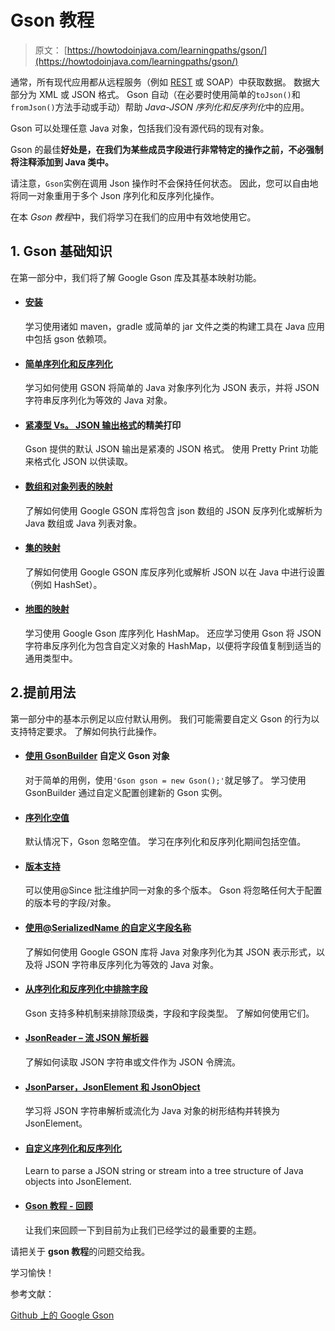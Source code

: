# Gson 教程

> 原文： [https://howtodoinjava.com/learningpaths/gson/](https://howtodoinjava.com/learningpaths/gson/)

通常，所有现代应用都从远程服务（例如 [REST](https://restfulapi.net) 或 SOAP）中获取数据。 数据大部分为 XML 或 JSON 格式。 Gson 自动（在必要时使用简单的`toJson()`和`fromJson()`方法手动或手动）帮助 *Java-JSON 序列化和反序列化*中的应用。

Gson 可以处理任意 Java 对象，包括我们没有源代码的现有对象。

Gson 的最佳**好处是，在我们为某些成员字段进行非常特定的操作之前，不必强制将注释添加到 Java 类中。**

请注意，`Gson`实例在调用 Json 操作时不会保持任何状态。 因此，您可以自由地将同一对象重用于多个 Json 序列化和反序列化操作。

在本 *Gson 教程*中，我们将学习在我们的应用中有效地使用它。

## 1\. Gson 基础知识

在第一部分中，我们将了解 Google Gson 库及其基本映射功能。

*   #### [安装](https://howtodoinjava.com/gson/gson-installation-maven-gradle-jar/)

    学习使用诸如 maven，gradle 或简单的 jar 文件之类的构建工具在 Java 应用中包括 gson 依赖项。

*   #### [简单序列化和反序列化](https://howtodoinjava.com/gson/gson-serialize-deserialize-json/)

    学习如何使用 GSON 将简单的 Java 对象序列化为 JSON 表示，并将 JSON 字符串反序列化为等效的 Java 对象。

*   #### [紧凑型 Vs。 JSON 输出格式](https://howtodoinjava.com/gson/pretty-print-json-output/)的精美打印

    Gson 提供的默认 JSON 输出是紧凑的 JSON 格式。 使用 Pretty Print 功能来格式化 JSON 以供读取。

*   #### [数组和对象列表的映射](https://howtodoinjava.com/gson/gson-parse-json-array/)

    了解如何使用 Google GSON 库将包含 json 数组的 JSON 反序列化或解析为 Java 数组或 Java 列表对象。

*   #### [集的映射](https://howtodoinjava.com/gson/gson-serialize-deserialize-set/)

    了解如何使用 Google GSON 库反序列化或解析 JSON 以在 Java 中进行设置（例如 HashSet）。

*   #### [地图的映射](https://howtodoinjava.com/gson/gson-serialize-deserialize-hashmap/)

    学习使用 Google Gson 库序列化 HashMap。 还应学习使用 Gson 将 JSON 字符串反序列化为包含自定义对象的 HashMap，以便将字段值复制到适当的通用类型中。

## 2.提前用法

第一部分中的基本示例足以应付默认用例。 我们可能需要自定义 Gson 的行为以支持特定要求。 了解如何执行此操作。

*   #### [使用 GsonBuilder](https://howtodoinjava.com/gson/gson-gsonbuilder-configuration/) 自定义 Gson 对象

    对于简单的用例，使用`'Gson gson = new Gson();'`就足够了。 学习使用 GsonBuilder 通过自定义配置创建新的 Gson 实例。

*   #### [序列化空值](https://howtodoinjava.com/gson/serialize-null-values/)

    默认情况下，Gson 忽略空值。 学习在序列化和反序列化期间包括空值。

*   #### [版本支持](https://howtodoinjava.com/gson/gson-since-version-support/)

    可以使用@Since 批注维护同一对象的多个版本。 Gson 将忽略任何大于配置的版本号的字段/对象。

*   #### [使用@SerializedName 的自定义字段名称](https://howtodoinjava.com/gson/gson-serializedname/)

    了解如何使用 Google GSON 库将 Java 对象序列化为其 JSON 表示形式，以及将 JSON 字符串反序列化为等效的 Java 对象。

*   #### [从序列化和反序列化中排除字段](https://howtodoinjava.com/gson/gson-exclude-or-ignore-fields/)

    Gson 支持多种机制来排除顶级类，字段和字段类型。 了解如何使用它们。

*   #### [JsonReader – 流 JSON 解析器](https://howtodoinjava.com/gson/jsonreader-streaming-json-parser/) 

    了解如何读取 JSON 字符串或文件作为 JSON 令牌流。

*   #### [JsonParser，JsonElement 和 JsonObject](https://howtodoinjava.com/gson/gson-jsonparser/)

    学习将 JSON 字符串解析或流化为 Java 对象的树形结构并转换为 JsonElement。

*   #### [自定义序列化和反序列化](https://howtodoinjava.com/gson/custom-serialization-deserialization/)

    Learn to parse a JSON string or stream into a tree structure of Java objects into JsonElement.

*   #### [Gson 教程 - 回顾](https://howtodoinjava.com/gson/google-gson-tutorial/)

    让我们来回顾一下到目前为止我们已经学过的最重要的主题。

请把关于 **gson 教程**的问题交给我。

学习愉快！

参考文献：

[Github 上的 Google Gson](https://github.com/google/gson)